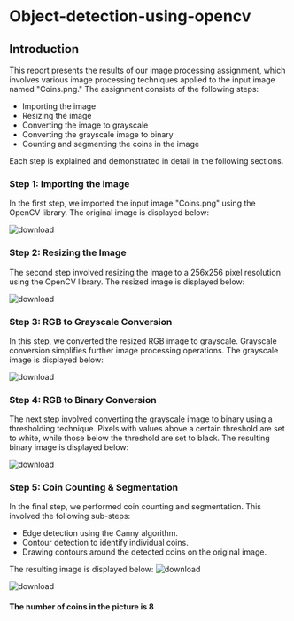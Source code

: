 # Object-detection-using-opencv

## Introduction

This report presents the results of our image processing assignment, which involves various image processing techniques applied to the input image named "Coins.png." The assignment consists of the following steps:
-	Importing the image
-	Resizing the image
-	Converting the image to grayscale
-	Converting the grayscale image to binary
-	Counting and segmenting the coins in the image

Each step is explained and demonstrated in detail in the following sections.

### Step 1: Importing the image
In the first step, we imported the input image "Coins.png" using the OpenCV library. The original image is displayed below:

![download](https://github.com/umart823/Object-detection-using-opencv/assets/97828137/efb6cd68-1ee3-409f-9af4-92eacd57452d)


### Step 2: Resizing the Image
The second step involved resizing the image to a 256x256 pixel resolution using the OpenCV library. The resized image is displayed below:

![download](https://github.com/umart823/Object-detection-using-opencv/assets/97828137/5fe1f65c-bbad-410c-93f2-09134bdedc26)


### Step 3: RGB to Grayscale Conversion
In this step, we converted the resized RGB image to grayscale. Grayscale conversion simplifies further image processing operations. The grayscale image is displayed below:

![download](https://github.com/umart823/Object-detection-using-opencv/assets/97828137/169f71f2-3c16-4375-b3f5-8c3b7d002363)


### Step 4: RGB to Binary Conversion
The next step involved converting the grayscale image to binary using a thresholding technique. Pixels with values above a certain threshold are set to white, while those below the threshold are set to black. The resulting binary image is displayed below:

![download](https://github.com/umart823/Object-detection-using-opencv/assets/97828137/e48fae4b-2311-413a-9898-9087ee51df44)


### Step 5:  Coin Counting & Segmentation

In the final step, we performed coin counting and segmentation. This involved the following sub-steps:
-	Edge detection using the Canny algorithm.
-	Contour detection to identify individual coins.
-	Drawing contours around the detected coins on the original image.


The resulting image is displayed below:
![download](https://github.com/umart823/Object-detection-using-opencv/assets/97828137/764757bc-02ad-40af-a598-1532d1bf08a5)

![download](https://github.com/umart823/Object-detection-using-opencv/assets/97828137/d41e4e29-7caa-4ef1-919c-c6e1a0aec2d6)

#### The number of coins in the picture is 8

